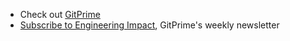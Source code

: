 - Check out [GitPrime](https://www.pluralsight.com/product/flow)
- [Subscribe to Engineering Impact](https://www.pluralsight.com/product/flow), GitPrime's weekly newsletter